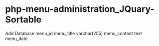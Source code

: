 # php-menu-administration_JQuary-Sortable

Add Database
menu_id
menu_title varchar(255)
menu_content text
menu_date
